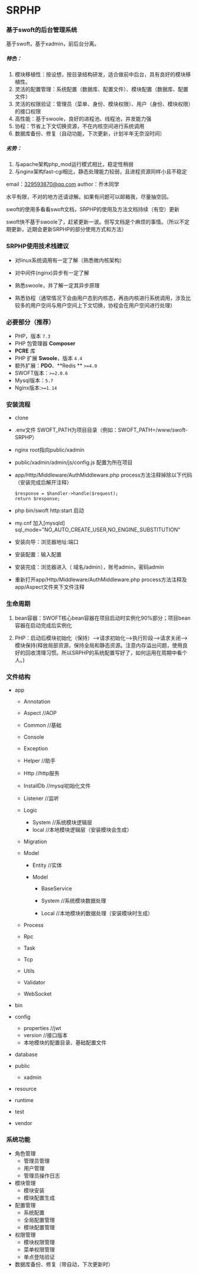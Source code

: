 #  SRPHP

###  基于swoft的后台管理系统

基于swoft，基于xadmin，前后台分离。

#####  特色：

1. 模块移植性：按设想，按目录结构研发，适合做前中后台，具有良好的模块移植性。
2. 灵活的配置管理：系统配置（数据库、配置文件）、模块配置（数据库、配置文件）
3. 灵活的权限验证：管理员（菜单、身份、模块权限）、用户（身份、模块权限）的接口权限
4. 高性能：基于swoole，良好的进程池、线程池，并发能力强
5. 协程：节省上下文切换资源，不在内核空间进行系统调用
6. 数据库备份、修复（自动功能，下次更新，计划半年无奈没时间）

#####  劣势：

1. 与apache架构php_mod运行模式相比，稳定性稍弱
2. 与nginx架构fast-cgi相比，静态处理能力较弱，且进程资源同样小且不稳定

email：329593870@qq.com author：乔木同学

水平有限，不对的地方还请谅解。如果有问题可以邮箱我，尽量抽空回。

swoft的使用多看看swoft文档，SRPHP的使用及方法文档持续（有空）更新

swoft快不基于swoole了，赶紧更新一波。但写文档是个麻烦的事情。（所以不定期更新，近期会更新SRPHP的部分使用方式和方法）



###  SRPHP使用技术栈建议

+ 对linux系统调用有一定了解（熟悉微内核架构）

+ 对中间件(nginx)异步有一定了解

+ 熟悉swoole，并了解一定其异步原理

+ 熟悉协程（通常情况下会由用户态到内核态，再由内核进行系统调用，涉及比较多的用户空间与用户空间上下文切换，协程会在用户空间进行处理）


### 必要部分（推荐）

- PHP，版本 `7.3`
- PHP 包管理器 **Composer**
- **PCRE** 库
- PHP 扩展 **Swoole**，版本 `4.4`
- 额外扩展：**PDO**、**Redis **   `>=4.0`
- SWOFT版本：`>=2.0.6`
- Mysql版本：`5.7`
- Nginx版本:`>=1.14`



###   安装流程

+ clone

+ .env文件 SWOFT_PATH为项目目录（例如：SWOFT_PATH=/www/swoft-SRPHP）

+ nginx root指向public/xadmin 

+ public/xadmin/admin/js/config.js 配置为所在项目

+ app/Http/Middleware/AuthMiddleware.php process方法注释掉除以下代码 （安装完成后解开注释）

  ```
  $response = $handler->handle($request);
  return $response;
  ```

+ php bin/swoft http:start 启动

+ my.cnf 加入[mysqld] sql_mode="NO_AUTO_CREATE_USER,NO_ENGINE_SUBSTITUTION" 

+ 安装向导：浏览器地址:端口

+ 安装配置：输入配置

+ 安装完成：浏览器进入（ 域名/admin），账号admin，密码admin

+ 重新打开app/Http/Middleware/AuthMiddleware.php process方法注释及app/Aspect文件夹下文件注释



###  生命周期

1. bean容器：SWOFT核心bean容器在项目启动时实例化90%部分；项目bean容器在启动完成后实例化

2. PHP：启动后模块初始化（保持）-->请求初始化-->执行阶段-->请求关闭-->模块保持(释放局部资源，保持全局和静态资源。注意内存溢出问题，使用良好的回收清理习惯。所以SRPHP的系统配置写好了，如何运用在周期中看个人。)


###  文件结构

+ app 

  + Annotation

  + Aspect //AOP

  + Common //基础

  + Console

  + Exception

  + Helper //助手

  + Http //http服务

  + InstallDb //mysql初始化文件

  + Listener //监听

  + Logic

    + System //系统模块逻辑层
    + local //本地模块逻辑层（安装模块会生成）

  + Migration

  + Model

    + Entity //实体

    + Model 

      + BaseService

      + System //系统模块数据处理
      + Local //本地模块的数据处理（安装模块时生成）

  + Process

  + Rpc

  + Task

  + Tcp

  + Utils

  + Validator

  + WebSocket

+ bin

+ config

  + properties //jwt
  + version //接口版本
  + 本地模块的配置目录、基础配置文件

+ database

+ public

  + xadmin

+ resource

+ runtime

+ test

+ vendor


###  系统功能

+ 角色管理
  + 管理员管理
  + 用户管理
  + 管理员操作日志
+ 模块管理
  + 模块安装
  + 模块配置生成
+ 配置管理
  + 系统配置
  + 全局配置管理
  + 模块配置管理
+ 权限管理
  + 模块权限管理
  + 菜单权限管理
  + 单点登陆验证
+ 数据库备份、修复（带自动，下次更新时）